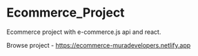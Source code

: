 # Ecommerce_Project
Ecommerce project with e-commerce.js api  and react.

Browse project - https://ecommerce-muradevelopers.netlify.app
